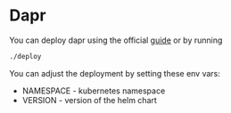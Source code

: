 # Dapr

You can deploy dapr using the official [guide](https://docs.dapr.io/operations/hosting/kubernetes/kubernetes-deploy/) or by running

```bash
./deploy
```

You can adjust the deployment by setting these env vars:

- NAMESPACE - kubernetes namespace
- VERSION - version of the helm chart
